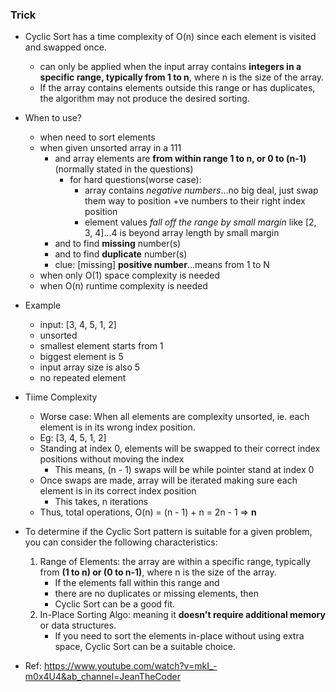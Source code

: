 ### Trick
- Cyclic Sort has a time complexity of O(n) since each element is visited and swapped once. 
    - can only be applied when the input array contains **integers in a specific range, typically from 1 to n**, where n is the size of the array.
    - If the array contains elements outside this range or has duplicates, the algorithm may not produce the desired sorting.

- When to use?
    - when need to sort elements
    - when given unsorted array in a 111
        - and array elements are **from within range 1 to n, or 0 to (n-1)** (normally stated in the questions)
            - for hard questions(worse case): 
                - array contains _negative numbers_...no big deal, just swap them way to position +ve numbers to their right index position
                - element values _fall off the range by small margin_ like [2, 3, 4]...4 is beyond array length by small margin
        - and to find **missing** number(s)
        - and to find **duplicate** number(s)
        - clue: [missing] **positive number**...means from 1 to N
    - when only O(1) space complexity is needed
    - when O(n) runtime complexity is needed

- Example
    - input: [3, 4, 5, 1, 2]
    - unsorted
    - smallest element starts from 1
    - biggest element is 5
    - input array size is also 5
    - no repeated element

- Tiime Complexity
    - Worse case: When all elements are complexity unsorted, ie. each element is in its wrong index position.
    - Eg: [3, 4, 5, 1, 2]
    - Standing at index 0, elements will be swapped to their correct index positions without moving the index
        - This means, (n - 1) swaps will be while pointer stand at index 0
    - Once swaps are made, array will be iterated making sure each element is in its correct index position
        - This takes, n iterations
    - Thus, total operations, O(n) = (n - 1) + n = 2n - 1 => **n**

- To determine if the Cyclic Sort pattern is suitable for a given problem, you can consider the following characteristics:
    1. Range of Elements: the array are within a specific range, typically from **(1 to n) or (0 to n-1)**, where n is the size of the array. 
        - If the elements fall within this range and 
        - there are no duplicates or missing elements, then 
        - Cyclic Sort can be a good fit.
    2. In-Place Sorting Algo: meaning it **doesn't require additional memory** or data structures. 
        - If you need to sort the elements in-place without using extra space, Cyclic Sort can be a suitable choice.

- Ref: https://www.youtube.com/watch?v=mkI_-m0x4U4&ab_channel=JeanTheCoder
